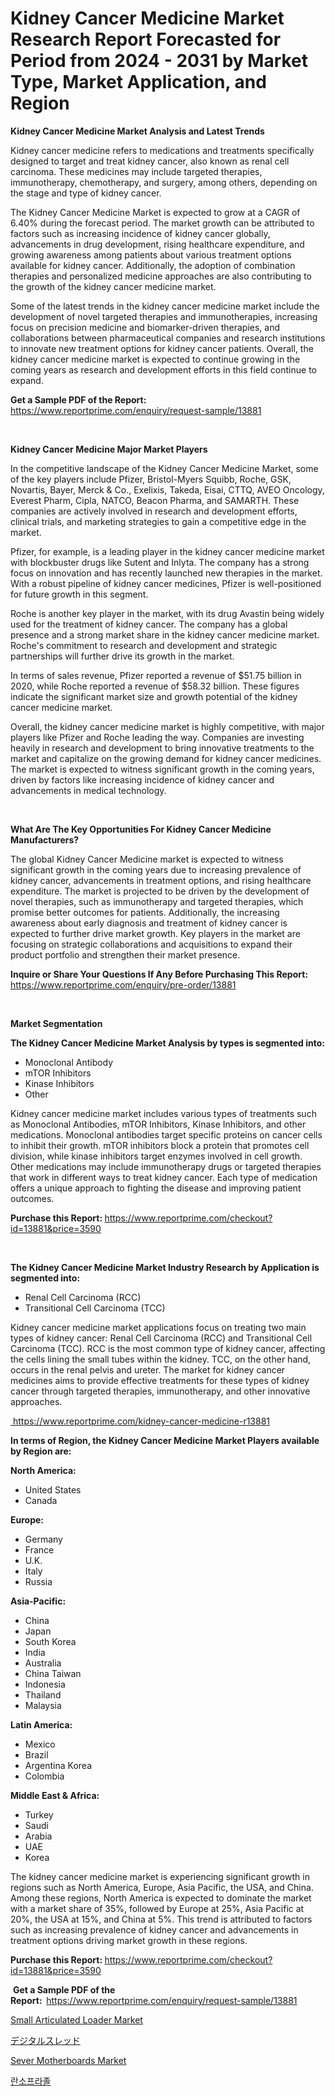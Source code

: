 <p><h1>Kidney Cancer Medicine Market Research Report Forecasted for Period from 2024 -  2031 by Market Type, Market Application, and Region</h1></p><p><strong>Kidney Cancer Medicine Market Analysis and Latest Trends</strong></p>
<p><p>Kidney cancer medicine refers to medications and treatments specifically designed to target and treat kidney cancer, also known as renal cell carcinoma. These medicines may include targeted therapies, immunotherapy, chemotherapy, and surgery, among others, depending on the stage and type of kidney cancer.</p><p>The Kidney Cancer Medicine Market is expected to grow at a CAGR of 6.40% during the forecast period. The market growth can be attributed to factors such as increasing incidence of kidney cancer globally, advancements in drug development, rising healthcare expenditure, and growing awareness among patients about various treatment options available for kidney cancer. Additionally, the adoption of combination therapies and personalized medicine approaches are also contributing to the growth of the kidney cancer medicine market.</p><p>Some of the latest trends in the kidney cancer medicine market include the development of novel targeted therapies and immunotherapies, increasing focus on precision medicine and biomarker-driven therapies, and collaborations between pharmaceutical companies and research institutions to innovate new treatment options for kidney cancer patients. Overall, the kidney cancer medicine market is expected to continue growing in the coming years as research and development efforts in this field continue to expand.</p></p>
<p><strong>Get a Sample PDF of the Report:&nbsp;</strong> <a href="https://www.reportprime.com/enquiry/request-sample/13881">https://www.reportprime.com/enquiry/request-sample/13881</a></p>
<p>&nbsp;</p>
<p><strong>Kidney Cancer Medicine Major Market Players</strong></p>
<p><p>In the competitive landscape of the Kidney Cancer Medicine Market, some of the key players include Pfizer, Bristol-Myers Squibb, Roche, GSK, Novartis, Bayer, Merck & Co., Exelixis, Takeda, Eisai, CTTQ, AVEO Oncology, Everest Pharm, Cipla, NATCO, Beacon Pharma, and SAMARTH. These companies are actively involved in research and development efforts, clinical trials, and marketing strategies to gain a competitive edge in the market.</p><p>Pfizer, for example, is a leading player in the kidney cancer medicine market with blockbuster drugs like Sutent and Inlyta. The company has a strong focus on innovation and has recently launched new therapies in the market. With a robust pipeline of kidney cancer medicines, Pfizer is well-positioned for future growth in this segment.</p><p>Roche is another key player in the market, with its drug Avastin being widely used for the treatment of kidney cancer. The company has a global presence and a strong market share in the kidney cancer medicine market. Roche's commitment to research and development and strategic partnerships will further drive its growth in the market.</p><p>In terms of sales revenue, Pfizer reported a revenue of $51.75 billion in 2020, while Roche reported a revenue of $58.32 billion. These figures indicate the significant market size and growth potential of the kidney cancer medicine market.</p><p>Overall, the kidney cancer medicine market is highly competitive, with major players like Pfizer and Roche leading the way. Companies are investing heavily in research and development to bring innovative treatments to the market and capitalize on the growing demand for kidney cancer medicines. The market is expected to witness significant growth in the coming years, driven by factors like increasing incidence of kidney cancer and advancements in medical technology.</p></p>
<p>&nbsp;</p>
<p><strong>What Are The Key Opportunities For Kidney Cancer Medicine Manufacturers?</strong></p>
<p><p>The global Kidney Cancer Medicine market is expected to witness significant growth in the coming years due to increasing prevalence of kidney cancer, advancements in treatment options, and rising healthcare expenditure. The market is projected to be driven by the development of novel therapies, such as immunotherapy and targeted therapies, which promise better outcomes for patients. Additionally, the increasing awareness about early diagnosis and treatment of kidney cancer is expected to further drive market growth. Key players in the market are focusing on strategic collaborations and acquisitions to expand their product portfolio and strengthen their market presence.</p></p>
<p><strong>Inquire or Share Your Questions If Any Before Purchasing This Report:</strong> <a href="https://www.reportprime.com/enquiry/pre-order/13881">https://www.reportprime.com/enquiry/pre-order/13881</a></p>
<p>&nbsp;</p>
<p><strong>Market Segmentation</strong></p>
<p><strong>The Kidney Cancer Medicine Market Analysis by types is segmented into:</strong></p>
<p><ul><li>Monoclonal Antibody</li><li>mTOR Inhibitors</li><li>Kinase Inhibitors</li><li>Other</li></ul></p>
<p><p>Kidney cancer medicine market includes various types of treatments such as Monoclonal Antibodies, mTOR Inhibitors, Kinase Inhibitors, and other medications. Monoclonal antibodies target specific proteins on cancer cells to inhibit their growth. mTOR inhibitors block a protein that promotes cell division, while kinase inhibitors target enzymes involved in cell growth. Other medications may include immunotherapy drugs or targeted therapies that work in different ways to treat kidney cancer. Each type of medication offers a unique approach to fighting the disease and improving patient outcomes.</p></p>
<p><strong>Purchase this Report:&nbsp;</strong><a href="https://www.reportprime.com/checkout?id=13881&price=3590">https://www.reportprime.com/checkout?id=13881&price=3590</a></p>
<p>&nbsp;</p>
<p><strong>The Kidney Cancer Medicine Market Industry Research by Application is segmented into:</strong></p>
<p><ul><li>Renal Cell Carcinoma (RCC)</li><li>Transitional Cell Carcinoma (TCC)</li></ul></p>
<p><p>Kidney cancer medicine market applications focus on treating two main types of kidney cancer: Renal Cell Carcinoma (RCC) and Transitional Cell Carcinoma (TCC). RCC is the most common type of kidney cancer, affecting the cells lining the small tubes within the kidney. TCC, on the other hand, occurs in the renal pelvis and ureter. The market for kidney cancer medicines aims to provide effective treatments for these types of kidney cancer through targeted therapies, immunotherapy, and other innovative approaches.</p></p>
<p><a href="https://www.reportprime.com/kidney-cancer-medicine-r13881">&nbsp;https://www.reportprime.com/kidney-cancer-medicine-r13881</a></p>
<p><strong>In terms of Region, the Kidney Cancer Medicine Market Players available by Region are:</strong></p>
<p>
    <p> <strong> North America: </strong>
        <ul>
            <li>United States</li>
            <li>Canada</li>
        </ul>
        </p> 
    <p> <strong> Europe: </strong>
        <ul>
            <li>Germany</li>
            <li>France</li>
            <li>U.K.</li>
            <li>Italy</li>
            <li>Russia</li>
        </ul>
        </p> 
    <p> <strong> Asia-Pacific: </strong>
        <ul>
            <li>China</li>
            <li>Japan</li>
            <li>South Korea</li>
            <li>India</li>
            <li>Australia</li>
            <li>China Taiwan</li>
            <li>Indonesia</li>
            <li>Thailand</li>
            <li>Malaysia</li>
        </ul>
        </p> 
    <p> <strong> Latin America: </strong>
        <ul>
            <li>Mexico</li>
            <li>Brazil</li>
            <li>Argentina Korea</li>
            <li>Colombia</li>
        </ul>
        </p> 
    <p> <strong> Middle East & Africa: </strong>
        <ul>
            <li>Turkey</li>
            <li>Saudi</li>
            <li>Arabia</li>
            <li>UAE</li>
            <li>Korea</li>
        </ul>
    </p>
    </p>
<p><p>The kidney cancer medicine market is experiencing significant growth in regions such as North America, Europe, Asia Pacific, the USA, and China. Among these regions, North America is expected to dominate the market with a market share of 35%, followed by Europe at 25%, Asia Pacific at 20%, the USA at 15%, and China at 5%. This trend is attributed to factors such as increasing prevalence of kidney cancer and advancements in treatment options driving market growth in these regions.</p></p>
<p><strong>Purchase this Report: </strong><a href="https://www.reportprime.com/checkout?id=13881&price=3590">https://www.reportprime.com/checkout?id=13881&price=3590</a></p>
<p>&nbsp;<strong>Get a Sample PDF of the Report:&nbsp;&nbsp;</strong><a href="https://www.reportprime.com/enquiry/request-sample/13881">https://www.reportprime.com/enquiry/request-sample/13881</a></p>
<p><strong></strong></p>
<p><p><a href="https://view.publitas.com/reportprime-1/decoding-small-articulated-loader-market-metrics-market-share-trends-and-growth-patterns/">Small Articulated Loader Market</a></p><p><a href="https://github.com/JacksonWiza1924/Market-Research-Report-List-1/blob/main/636425024850.md">デジタルスレッド</a></p><p><a href="https://lydian-appliance-61d.notion.site/Sever-Motherboards-Market-Comprehensive-Assessment-by-Type-Application-and-Geography-d92ec04e264d43d08c44ce577ca03bc1">Sever Motherboards Market</a></p><p><a href="https://github.com/RichardLueilwitz787/Market-Research-Report-List-1/blob/main/914146122890.md">란소프라졸</a></p></p>